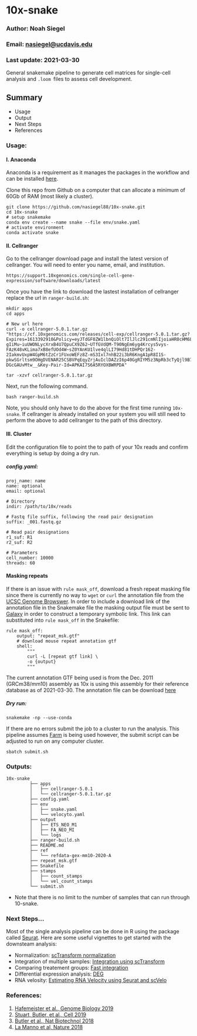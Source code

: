 # 10x-snake
### Author: Noah Siegel
### Email: nasiegel@ucdavis.edu
### Last update: 2021-03-30
General snakemake pipeline to generate cell matrices for single-cell analysis and ```.loom ```files to assess cell development.

## Summary
* Usage
* Output
* Next Steps
* References

### Usage:
#### I. Anaconda
Anaconda is a requirement as it manages the packages in the workflow and can be installed [here](https://docs.conda.io/projects/conda/en/latest/user-guide/install/linux.html).

Clone this repo from Github on a computer that can allocate a minimum of 60Gb of RAM (most likely a cluster).
```
git clone https://github.com/nasiegel88/10x-snake.git
cd 10x-snake
# setup snakemake
conda env create --name snake --file env/snake.yaml
# activate environment
conda activate snake
```
#### II. Cellranger
Go to the cellranger download page and install the latest version of cellranger. You will need to enter you name, email, and institution.
```
https://support.10xgenomics.com/single-cell-gene-expression/software/downloads/latest
```

Once you have the link to download the lastest installation of cellranger replace the url in 
```ranger-build.sh```:
```
mkdir apps
cd apps

# New url here
curl -o cellranger-5.0.1.tar.gz "https://cf.10xgenomics.com/releases/cell-exp/cellranger-5.0.1.tar.gz?Expires=1613392910&Policy=eyJTdGF0ZW1lbnQiOlt7IlJlc291cmNlIjoiaHR0cHM6Ly9jZi4xMHhnZW5vbWljcy5jb20vcmVsZWFzZXMvY2VsbC1leHAvY2VsbHJhbmdlci01LjAuMS50YXIuZ3oiLCJDb25kaXRpb24iOnsiRGF0ZUxlc3NUaGFuIjp7IkFXUzpFcG9jaFRpbWUiOjE2MTMzOTI5MTB9fX1dfQ__&Signature=jCzQaXWhnVZFXxqfIeJCD0gnz0ULZoHPkntqQ-gIiMu~iuUWONLycXrxB4U7QpuCX9Z62~UTfGVdQM-T90NgEm6yg4Krcys5vys-FAzK48vKLima7xB8efUOd4W~sZ0YAnKU1lve4qlLI79Hd81tDHPQr162-2IakmvUxpW4GpM6tZzCr1FUxoWEFz8Z-mS3Ixl7nhB22i3bR6KngA1pR8I1S-pkwSGrltsm9OHgDVENAR25CSBVPqEqyZrjAuIclDAZzI6p40GgRIYM5z3NpRb3cTyQjl9B7CogA1DqvrIYSwChKfnh2j6O6cBZanav30K3ktHYTwm-DGcGAUvMtw__&Key-Pair-Id=APKAI7S6A5RYOXBWRPDA"

tar -xzvf cellranger-5.0.1.tar.gz
```

Next, run the following command.
```
bash ranger-build.sh
```
Note, you should only have to do the above for the first time running ```10x-snake```. If cellranger is already installed on your system you will still need to perform the above to add cellranger to the path of this directory.

#### III. Cluster

Edit the configuration file to point the to path of your 10x reads and confirm everything is setup by doing a dry run.

##### config.yaml:
```
proj_name: name
name: optional
email: optional

# Directory
indir: /path/to/10x/reads

# Fastq file suffix, following the read pair designation
suffix: _001.fastq.gz

# Read pair designations
r1_suf: R1
r2_suf: R2

# Parameters
cell_number: 10000
threads: 60
```
#### Masking repeats
If there is an issue with ``rule mask_off``, download a fresh repeat masking file since there is currently no way to ```wget``` or ```curl``` the annotation file from the [UCSC Genome Browswer](https://www.genome.ucsc.edu/). In order to include a download link of the annotation file in the Snakemake file the masking output file must be sent to [Galaxy](https://usegalaxy.org) in order to construct a temporary symbolic link. This link can substituted into ```rule mask_off``` in the Snakefile:

```
rule mask_off:
    output: "repeat_msk.gtf"
    # download mouse repeat annotation gtf
    shell: 
        """
        curl -L [repeat gtf link] \
        -o {output}
        """
```

The current annotation GTF being used is from the Dec. 2011 (GRCm38/mm10) assembly as 10x is using this assembly for their reference database as of 2021-03-30. The annotation file can be download [here](https://genome.ucsc.edu/cgi-bin/hgTables?hgsid=611454127_NtvlaW6xBSIRYJEBI0iRDEWisITa&clade=mammal&org=Mouse&db=mm10&hgta_group=allTracks&hgta_track=rmsk&hgta_table=0&hgta_regionType=genome&position=chr12%3A56694976-56714605&hgta_outputType=primaryTable&hgta_outputType=gff&hgta_outFileName=mm10_rmsk.gtf)

##### Dry run:
```
snakemake -np --use-conda
```
If there are no errors submit the job to a cluster to run the analysis. This pipeline assumes [Farm](https://wiki.cse.ucdavis.edu/support/systems/farm) is being used however, the submit script can be adjusted to run on any computer cluster.

```
sbatch submit.sh
```

### Outputs:
```
10x-snake
	     ├── apps
	     │   ├── cellranger-5.0.1
	     │   └── cellranger-5.0.1.tar.gz
	     ├── config.yaml
	     ├── env
	     │   ├── snake.yaml
	     │   └── velocyto.yaml
	     ├── output
	     │   ├── ETS_NEO_M1
	     │   ├── FA_NEO_MI
	     │   └── logs
	     ├── ranger-build.sh
	     ├── README.md
	     ├── ref
	     │   └── refdata-gex-mm10-2020-A
	     ├── repeat_msk.gtf
	     ├── Snakefile
	     ├── stamps
	     │   ├── count_stamps
	     │   └── vel_count_stamps
	     └── submit.sh
```         
* Note that there is no limit to the number of samples that can run through 10-snake.

### Next Steps...
Most of the single analysis pipeline can be done in R using the package called [Seurat](https://satijalab.org/seurat/). Here are some useful vignettes to get started with the downsteam analysis:
* Normalization: [scTransform normalization](https://satijalab.org/seurat/articles/sctransform_vignette.html)
* Integration of multiple samples: [Integration using scTransform](https://satijalab.org/seurat/archive/v3.0/integration.html)
* Comparing treatement groups: [Fast integration](https://satijalab.org/seurat/articles/integration_rpca.html)
* Differential expression analysis: [DEG](https://satijalab.org/seurat/articles/de_vignette.html)
* RNA velosity: [Estimating RNA Velocity using Seurat and scVelo](https://htmlpreview.github.io/?https://github.com/satijalab/seurat-wrappers/blob/master/docs/scvelo.html)
### References:
1. [Hafemeister et al., Genome Biology 2019](https://genomebiology.biomedcentral.com/articles/10.1186/s13059-019-1874-1)
2. [Stuart, Butler, et al., Cell 2019](https://www.cell.com/cell/fulltext/S0092-8674(19)30559-8)
3. [Butler et al., Nat Biotechnol 2018](https://www.nature.com/articles/nbt.4096)
4. [La Manno et al, Nature 2018](https://www.nature.com/articles/s41586-018-0414-6)
